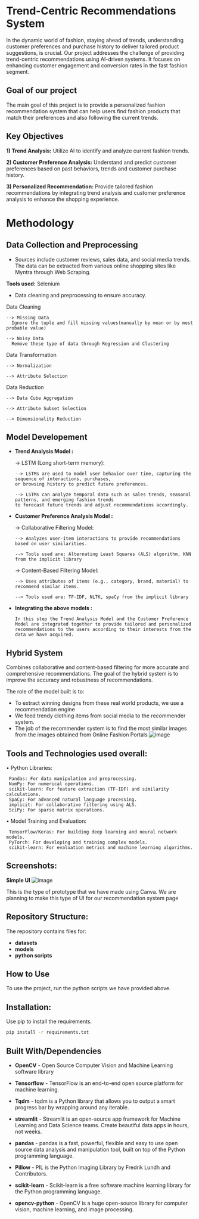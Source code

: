 # Trend-Centric Recommendations System
In the dynamic world of fashion, staying ahead of trends, understanding customer preferences and purchase history to deliver tailored product suggestions, is crucial. Our project addresses the challenge of providing trend-centric recommendations using AI-driven systems. It focuses on enhancing customer engagement and conversion rates in the fast fashion segment.
## Goal of our project
The main goal of this project is to provide a personalized fashion recommendation system that can help users find fashion products that match their preferences and also following the current trends.

## Key Objectives
**1) Trend Analysis:** Utilize AI to identify and analyze current fashion trends.

**2) Customer Preference Analysis:** Understand and predict customer preferences based on past behaviors, trends and customer purchase history.

**3) Personalized Recommendation:** Provide tailored fashion recommendations by integrating trend analysis and customer preference analysis to enhance the shopping experience.

# Methodology
## Data Collection and Preprocessing
- Sources include customer reviews, sales data, and social media trends. The data can be extracted from various online shopping sites like Myntra through Web Scraping. 

**Tools used:** Selenium

- Data cleaning and preprocessing to ensure accuracy.

Data Cleaning
   
    --> Missing Data
      Ignore the tuple and fill missing values(manually by mean or by most probable value)
          
    --> Noisy Data
      Remove these type of data through Regression and Clustering

Data Transformation
   
    --> Normalization   
    
    --> Attribute Selection

Data Reduction
   
    --> Data Cube Aggregation
    
    --> Attribute Subset Selection

    --> Dimensionality Reduction

## Model Developement
- **Trend Analysis Model :**

   -> LSTM (Long short-term memory):      
   
      --> LSTMs are used to model user behavior over time, capturing the sequence of interactions, purchases,
      or browsing history to predict future preferences.                  
      
      --> LSTMs can analyze temporal data such as sales trends, seasonal patterns, and emerging fashion trends
      to forecast future trends and adjust recommendations accordingly.

- **Customer Preference Analysis Model :**

   -> Collaborative Filtering Model:

      --> Analyzes user-item interactions to provide recommendations based on user similarities.
  
      --> Tools used are: Alternating Least Squares (ALS) algorithm, KNN from the implicit library

   -> Content-Based Filtering Model:

      --> Uses attributes of items (e.g., category, brand, material) to recommend similar items.

      --> Tools used are: TF-IDF, NLTK, spaCy from the implicit library

- **Integrating the above models :**

      In this step the Trend Analysis Model and the Customer Preference Model are integrated together to provide tailored and personalized
      recommendations to the users according to their interests from the data we have acquired.

## Hybrid System

Combines collaborative and content-based filtering for more accurate and comprehensive recommendations.
The goal of the hybrid system is to improve the accuracy and robustness of recommendations.

The role of the model built is to:
- To extract winning designs from these real world products, we use a recommendation engine
- We feed trendy clothing items from social media to the recommender system.
- The job of the recommender system is to find the most similar images from the images obtained from Online Fashion Portals
![image](https://github.com/user-attachments/assets/bf8f18c5-fd83-42e1-98e2-e3b0dd8d041f)


## Tools and Technologies used overall:
• Python Libraries:

     Pandas: For data manipulation and preprocessing.
     NumPy: For numerical operations.
     scikit-learn: For feature extraction (TF-IDF) and similarity calculations.
     SpaCy: For advanced natural language processing.
     implicit: For collaborative filtering using ALS.
     SciPy: For sparse matrix operations.

  
• Model Training and Evaluation:

     TensorFlow/Keras: For building deep learning and neural network models.
     PyTorch: For developing and training complex models.
     scikit-learn: For evaluation metrics and machine learning algorithms.

## Screenshots:
**Simple UI**
![image](https://github.com/user-attachments/assets/6691deea-1f3b-48d9-adac-93a50c9ac825)

This is the type of prototype that we have made using Canva. We are planning to make this type of UI for our recommendation system page

## Repository Structure:

The repository contains files for:

- **datasets**
- **models**
- **python scripts**

## How to Use

To use the project, run the python scripts we have provided above. 

## Installation:

Use pip to install the requirements.

~~~bash
pip install -r requirements.txt
~~~

## Built With/Dependencies

- **OpenCV** - Open Source Computer Vision and Machine Learning software library
 
- **Tensorflow** - TensorFlow is an end-to-end open source platform for machine learning.

- **Tqdm** - tqdm is a Python library that allows you to output a smart progress bar by wrapping around any iterable.

- **streamlit** - Streamlit is an open-source app framework for Machine Learning and Data Science teams. Create beautiful data apps in hours, not weeks.

- **pandas** - pandas is a fast, powerful, flexible and easy to use open source data analysis and manipulation tool, built on top of the Python programming language.

- **Pillow** - PIL is the Python Imaging Library by Fredrik Lundh and Contributors.

- **scikit-learn** - Scikit-learn is a free software machine learning library for the Python programming language.

- **opencv-python** - OpenCV is a huge open-source library for computer vision, machine learning, and image processing.

